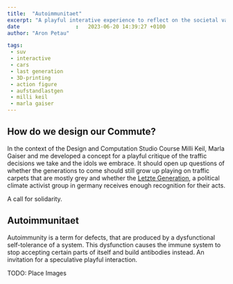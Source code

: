 ```yaml
---
title:  "Autoimmunitaet"
excerpt: "A playful interative experience to reflect on the societal value of the car"
date                  :   2023-06-20 14:39:27 +0100
author: "Aron Petau"

tags:
 - suv
 - interactive
 - cars
 - last generation
 - 3D-printing
 - action figure
 - aufstandlastgen
 - milli keil
 - marla gaiser
---
```


## How do we design our Commute? 
In the context of the Design and Computation Studio Course Milli Keil, Marla Gaiser and me developed a concept for a playful critique of the traffic decisions we take and the idols we embrace. 
It should open up questions of whether the generations to come should still grow up playing on traffic carpets that are mostly grey and whether the [Letzte Generation](https://letztegeneration.org), a political climate activist group in germany receives enough recognition for their acts. 

A call for solidarity. 


## Autoimmunitaet

Autoimmunity is a term for defects, that are produced by a dysfunctional self-tolerance of a system. This dysfunction causes the immune system to stop accepting certain parts of itself and build antibodies instead. An invitation for a speculative playful interaction.


TODO: Place Images


